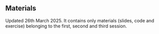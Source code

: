 ## Materials

Updated 26th March 2025. It contains only materials (slides, code and exercise) belonging to the first, second and third session.
